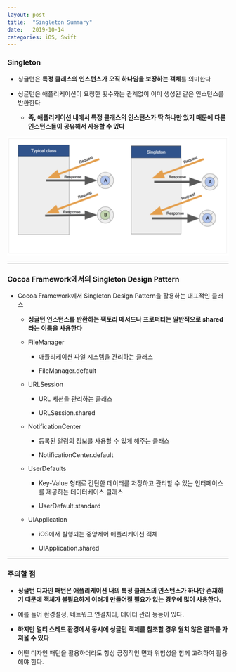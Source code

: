 ```yaml
---
layout: post
title:  "Singleton Summary"
date:   2019-10-14
categories: iOS, Swift
---
```


### Singleton

- 싱글턴은 **특정 클래스의 인스턴스가 오직 하나임을 보장하는 객체**를 의미한다

- 싱글턴은 애플리케이션이 요청한 횟수와는 관계없이 이미 생성된 같은 인스턴스를 반환한다

    - **즉, 애플리케이션 내에서 특정 클래스의 인스턴스가 딱 하나만 있기 때문에 다른 인스턴스들이 공유해서 사용할 수 있다**
    
![singletonImage](https://github.com/VincentGeranium/VincentGeranium.github.io/blob/master/assets/img/singleton_image.png?raw=true)

- - -

### Cocoa Framework에서의 Singleton Design Pattern

- Cocoa Framework에서 Singleton Design Pattern을 활용하는 대표적인 클래스

    - **싱글턴 인스턴스를 반환하는 팩토리 메서드나 프로퍼티는 일반적으로 shared라는 이름을 사용한다**
        
    - FileManager
    
        - 애플리케이션 파일 시스템을 관리하는 클래스
        
        - FileManager.default
        
    - URLSession
    
        - URL 세션을 관리하는 클래스
        
        - URLSession.shared
        
    - NotificationCenter
    
        - 등록된 알림의 정보를 사용할 수 있게 해주는 클래스
        
        - NotificationCenter.default
    
    - UserDefaults
    
        - Key-Value 형태로 간단한 데이터를 저장하고 관리할 수 있는 인터페이스를 제공하는 데이터베이스 클래스
        
        - UserDefault.standard
        
    - UIApplication
    
        - iOS에서 실행되는 중앙제어 애플리케이션 객체
        
        - UIApplication.shared
        
- - -

### 주의할 점

- **싱글턴 디자인 패턴은 애플리케이션 내의 특정 클래스의 인스턴스가 하나만 존재하기 때문에 객체가 불필요하게 여러개 만들어질 필요가 없는 경우에 많이 사용한다.**

- 예를 들어 환경설정, 네트워크 연결처리, 데이터 관리 등등이 있다.

- **하지만 멀티 스레드 환경에서 동시에 싱글턴 객체를 참조할 경우 원치 않은 결과를 가져올 수 있다**

- 어떤 디자인 패턴을 활용하더라도 항상 긍정적인 면과 위험성을 함께 고려하여 활용해야 한다.